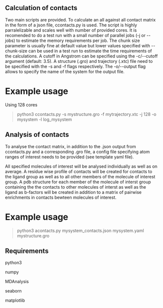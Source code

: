 ## Calculation of contacts
Two main scripts are provided. To calculate an all against all contact matrix in the form of a json file, ccontacts.py is used.
The script is highly parralelizable and scales well with number of provided cores.
It is recomended to do a test run with a small number of parallel jobs (-j or --jobs) to estimate the memory requirements
per job. The chunk size parameter is usually fine at default value but lower values specified with --chunk-size can be used in
a test run to estimate the time requirements of the calculations.
A cutoff in Angstrom can be specified using the -c/--cutoff argument (default: 3.5).
A structure (.gro) and trajectory (.xtc) file need to be specified with the -s and -f flags respectively.
The -o/--output flag allows to specify the name of the system for the output file.
# Example usage
Using 128 cores
> python3 ccontacts.py -s mystructure.gro -f mytrajectory.xtc -j 128 -o mysystem -l log_mysystem

## Analysis of contacts
To analyse the contact matrix, in addition to the .json output from ccontacts.py and a corresponding .gro file,
a config file specifying atom ranges of interest needs to be provided (see template yaml file).

All specified molecules of interest will be analysed individually as well as on average. A residue wise profile
of contacts will be created for contacts to the ligand group as well as to all other members of the molecule of interest group.
A pdb structure for each member of the molecule of interst group containing the the contacts to other molecules of interst as well
as the ligand as b-factors will be created in addition to a matrix of pairwise enrichments in contacts bewteen molecules of interest.
# Example usage
> python3 acontacts.py mysystem_contacts.json mysystem.yaml mystructure.gro

## Requirements
python3

numpy

MDAnalysis

seaborn

matplotlib
